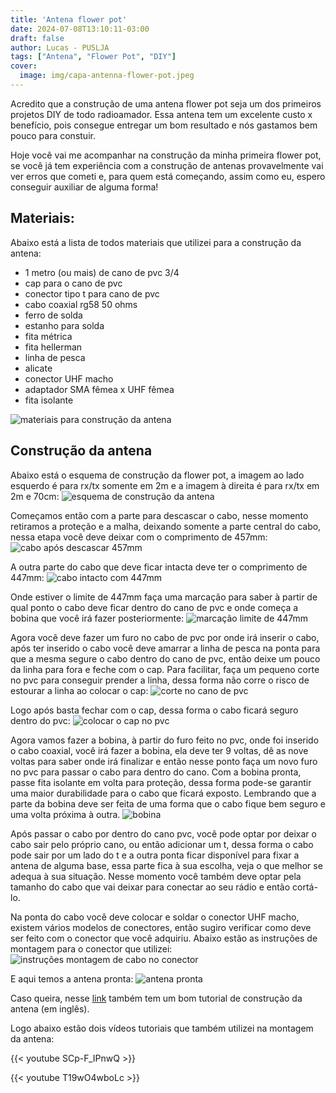 ```yaml
---
title: 'Antena flower pot'
date: 2024-07-08T13:10:11-03:00
draft: false
author: Lucas - PU5LJA
tags: ["Antena", "Flower Pot", "DIY"]
cover:
  image: img/capa-antenna-flower-pot.jpeg
---
```


Acredito que a construção de uma antena flower pot seja um dos primeiros projetos DIY de todo radioamador.
Essa antena tem um excelente custo x benefício, pois consegue entregar um bom resultado e nós gastamos bem pouco para constuir.

Hoje você vai me acompanhar na construção da minha primeira flower pot, se você já tem experiência com a construção de antenas provavelmente vai ver erros que cometi e, para quem está começando, assim como eu, espero conseguir auxiliar de alguma forma!

## Materiais:

Abaixo está a lista de todos materiais que utilizei para a construção da antena:
- 1 metro (ou mais) de cano de pvc 3/4
- cap para o cano de pvc
- conector tipo t para cano de pvc
- cabo coaxial rg58 50 ohms
- ferro de solda
- estanho para solda
- fita métrica
- fita hellerman
- linha de pesca
- alicate
- conector UHF macho
- adaptador SMA fêmea x UHF fêmea
- fita isolante

![materiais para construção da antena](materias.jpeg)

## Construção da antena

Abaixo está o esquema de construção da flower pot, a imagem ao lado esquerdo é para rx/tx somente em 2m e a imagem à direita é para rx/tx em 2m e 70cm:
![esquema de construção da antena](antena-tipo.png)

Começamos então com a parte para descascar o cabo, nesse momento retiramos a proteção e a malha, deixando somente a parte central do cabo, nessa etapa você deve deixar com o comprimento de 457mm:
![cabo após descascar 457mm](remover.jpeg)

A outra parte do cabo que deve ficar intacta deve ter o comprimento de 447mm:
![cabo intacto com 447mm](intacto.jpeg)

Onde estiver o limite de 447mm faça uma marcação para saber à partir de qual ponto o cabo deve ficar dentro do cano de pvc e onde começa a bobina que você irá fazer posteriormente:
![marcação limite de 447mm](marcacao.jpeg)

Agora você deve fazer um furo no cabo de pvc por onde irá inserir o cabo, após ter inserido o cabo você deve amarrar a linha de pesca na ponta para que a mesma segure o cabo dentro do cano de pvc, então deixe um pouco da linha para fora e feche com o cap.
Para facilitar, faça um pequeno corte no pvc para conseguir prender a linha, dessa forma não corre o risco de estourar a linha ao colocar o cap:
![corte no cano de pvc](corte-pvc.jpeg)

Logo após basta fechar com o cap, dessa forma o cabo ficará seguro dentro do pvc:
![colocar o cap no pvc](cap.jpeg)

Agora vamos fazer a bobina, à partir do furo feito no pvc, onde foi inserido o cabo coaxial, você irá fazer a bobina, ela deve ter 9 voltas, dê as nove voltas para saber onde irá finalizar e então nesse ponto faça um novo furo no pvc para passar o cabo para dentro do cano.
Com a bobina pronta, passe fita isolante em volta para proteção, dessa forma pode-se garantir uma maior durabilidade para o cabo que ficará exposto. Lembrando que a parte da bobina deve ser feita de uma forma que o cabo fique bem seguro e uma volta próxima à outra.
![bobina](bobina.jpeg)

Após passar o cabo por dentro do cano pvc, você pode optar por deixar o cabo sair pelo próprio cano, ou então adicionar um t, dessa forma o cabo pode sair por um lado do t e a outra ponta ficar disponível para fixar a antena de alguma base, essa parte fica à sua escolha, veja o que melhor se adequa à sua situação.
Nesse momento você também deve optar pela tamanho do cabo que vai deixar para conectar ao seu rádio e então cortá-lo.

Na ponta do cabo você deve colocar e soldar o conector UHF macho, existem vários modelos de conectores, então sugiro verificar como deve ser feito com o conector que você adquiriu. Abaixo estão as instruções de montagem para o conector que utilizei:
![instruções montagem de cabo no conector](conector-uhf-macho.webp)

E aqui temos a antena pronta:
![antena pronta](pronta.jpeg)

Caso queira, nesse [link](https://vk2zoi.com/articles/half-wave-flower-pot/) também tem um bom tutorial de construção da antena (em inglês).

Logo abaixo estão dois vídeos tutoriais que também utilizei na montagem da antena:

{{< youtube SCp-F_IPnwQ >}} <br>

{{< youtube T19wO4wboLc >}} <br>